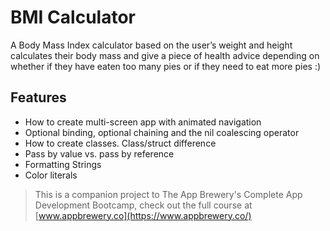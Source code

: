 

#  BMI Calculator

A Body Mass Index calculator based on the user’s weight and height calculates their body mass and give a piece of health advice depending on whether if they have eaten too many pies or if they need to eat more pies :)

## Features

* How to create multi-screen app with animated navigation
* Optional binding, optional chaining and the nil coalescing operator
* How to create classes. Class/struct difference
* Pass by value vs. pass by reference
* Formatting Strings
* Color literals 






>This is a companion project to The App Brewery's Complete App Development Bootcamp, check out the full course at [www.appbrewery.co](https://www.appbrewery.co/)


